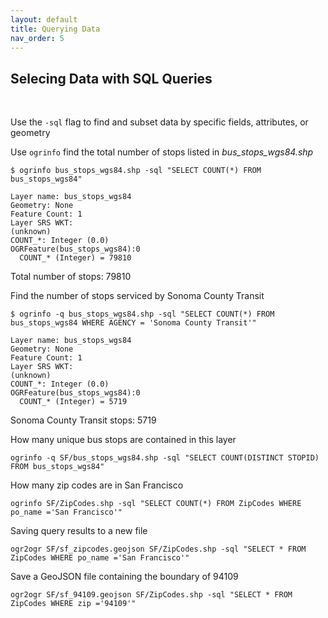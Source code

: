```yaml
---
layout: default
title: Querying Data
nav_order: 5
---
```


## Selecing Data with SQL Queries
<br/>

Use the `-sql` flag to find and subset data by specific fields, attributes, or geometry

Use `ogrinfo` find the total number of stops listed in _bus_stops_wgs84.shp_

```
$ ogrinfo bus_stops_wgs84.shp -sql "SELECT COUNT(*) FROM bus_stops_wgs84"
```

```
Layer name: bus_stops_wgs84
Geometry: None
Feature Count: 1
Layer SRS WKT:
(unknown)
COUNT_*: Integer (0.0)
OGRFeature(bus_stops_wgs84):0
  COUNT_* (Integer) = 79810
```

Total number of stops: 79810

Find the number of stops serviced by Sonoma County Transit

```
$ ogrinfo -q bus_stops_wgs84.shp -sql "SELECT COUNT(*) FROM bus_stops_wgs84 WHERE AGENCY = 'Sonoma County Transit'"
```

```
Layer name: bus_stops_wgs84
Geometry: None
Feature Count: 1
Layer SRS WKT:
(unknown)
COUNT_*: Integer (0.0)
OGRFeature(bus_stops_wgs84):0
  COUNT_* (Integer) = 5719
```

Sonoma County Transit stops: 5719

How many unique bus stops are contained in this layer
```
ogrinfo -q SF/bus_stops_wgs84.shp -sql "SELECT COUNT(DISTINCT STOPID) FROM bus_stops_wgs84"
```

How many zip codes are in San Francisco

```
ogrinfo SF/ZipCodes.shp -sql "SELECT COUNT(*) FROM ZipCodes WHERE po_name ='San Francisco'"
```

Saving query results to a new file

```
ogr2ogr SF/sf_zipcodes.geojson SF/ZipCodes.shp -sql "SELECT * FROM ZipCodes WHERE po_name ='San Francisco'"
```

Save a GeoJSON file containing the boundary of 94109

```
ogr2ogr SF/sf_94109.geojson SF/ZipCodes.shp -sql "SELECT * FROM ZipCodes WHERE zip ='94109'"
```
